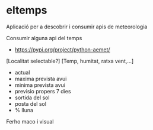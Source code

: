 # eltemps
Aplicació per a descobrir i consumir apis de meteorologia

Consumir alguna api del temps
* https://pypi.org/project/python-aemet/

[Localitat selectable?]
[Temp, humitat, ratxa vent,...]
* actual
* maxima prevista avui
* minima prevista avui
* previsio propers 7 dies
* sortida del sol
* posta del sol
* % lluna

Ferho maco i visual
